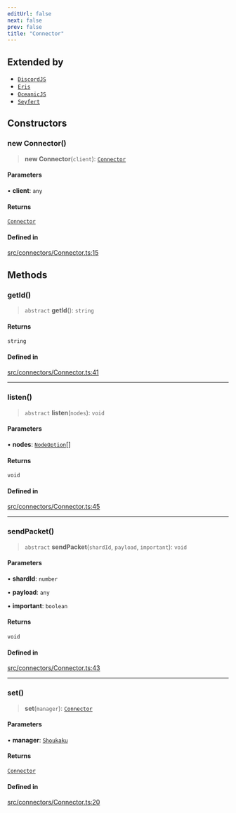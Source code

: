 ```yaml
---
editUrl: false
next: false
prev: false
title: "Connector"
---
```


## Extended by

- [`DiscordJS`](/api/namespaces/connectors/classes/discordjs/)
- [`Eris`](/api/namespaces/connectors/classes/eris/)
- [`OceanicJS`](/api/namespaces/connectors/classes/oceanicjs/)
- [`Seyfert`](/api/namespaces/connectors/classes/seyfert/)

## Constructors

### new Connector()

> **new Connector**(`client`): [`Connector`](/api/classes/connector/)

#### Parameters

• **client**: `any`

#### Returns

[`Connector`](/api/classes/connector/)

#### Defined in

[src/connectors/Connector.ts:15](https://github.com/shipgirlproject/shoukaku/blob/f3e4f8953c070c0cdfec493d072e6a22e3555895/src/connectors/Connector.ts#L15)

## Methods

### getId()

> `abstract` **getId**(): `string`

#### Returns

`string`

#### Defined in

[src/connectors/Connector.ts:41](https://github.com/shipgirlproject/shoukaku/blob/f3e4f8953c070c0cdfec493d072e6a22e3555895/src/connectors/Connector.ts#L41)

***

### listen()

> `abstract` **listen**(`nodes`): `void`

#### Parameters

• **nodes**: [`NodeOption`](/api/interfaces/nodeoption/)[]

#### Returns

`void`

#### Defined in

[src/connectors/Connector.ts:45](https://github.com/shipgirlproject/shoukaku/blob/f3e4f8953c070c0cdfec493d072e6a22e3555895/src/connectors/Connector.ts#L45)

***

### sendPacket()

> `abstract` **sendPacket**(`shardId`, `payload`, `important`): `void`

#### Parameters

• **shardId**: `number`

• **payload**: `any`

• **important**: `boolean`

#### Returns

`void`

#### Defined in

[src/connectors/Connector.ts:43](https://github.com/shipgirlproject/shoukaku/blob/f3e4f8953c070c0cdfec493d072e6a22e3555895/src/connectors/Connector.ts#L43)

***

### set()

> **set**(`manager`): [`Connector`](/api/classes/connector/)

#### Parameters

• **manager**: [`Shoukaku`](/api/classes/shoukaku/)

#### Returns

[`Connector`](/api/classes/connector/)

#### Defined in

[src/connectors/Connector.ts:20](https://github.com/shipgirlproject/shoukaku/blob/f3e4f8953c070c0cdfec493d072e6a22e3555895/src/connectors/Connector.ts#L20)
